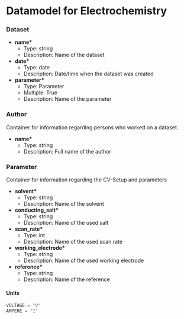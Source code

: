 # Datamodel for Electrochemistry
 
### Dataset
- __name*__ 
  - Type: string
  - Description: Name of the dataset
- __date*__
  - Type: date
  - Description: Date/time when the dataset was created
- __parameter*__
  - Type: Parameter
  - Multiple: True
  - Description: Name of the parameter
  
### Author
Container for information regarding persons who worked on a dataset.

- __name*__
  - Type: string
  - Description: Full name of the author

### Parameter
Container for information regarding the CV-Setup and parameters

- __solvent*__
  - Type: string
  - Description: Name of the solvent    
- __conducting_salt*__
  - Type: string
  - Description: Name of the used salt
- __scan_rate*__
  - Type: int
  - Description: Name of the used scan rate 
- __working_electrode*__
  - Type: string
  - Description: Name of the used working electrode
- __reference*__
  - Type: string
  - Description: Name of the reference
  

#### Units
```python
VOLTAGE = "V"
AMPERE = "I"
``` 
